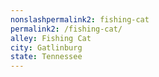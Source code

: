 ```yaml
---
﻿nonslashpermalink2: fishing-cat
permalink2: /fishing-cat/
alley: Fishing Cat
city: Gatlinburg
state: Tennessee
---
```

